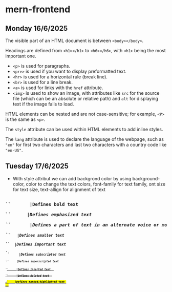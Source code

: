 # mern-frontend  
## Monday 16/6/2025

The visible part of an HTML document is between `<body></body>`.

Headings are defined from `<h1></h1>` to `<h6></h6>`, with `<h1>` being the most important one.

- `<p>` is used for paragraphs.  
- `<pre>` is used if you want to display preformatted text.  
- `<hr>` is used for a horizontal rule (break line).  
- `<br>` is used for a line break.  
- `<a>` is used for links with the `href` attribute.  
- `<img>` is used to show an image, with attributes like `src` for the source file (which can be an absolute or relative path) and `alt` for displaying text if the image fails to load.

HTML elements can be nested and are not case-sensitive; for example, `<P>` is the same as `<p>`.

The `style` attribute can be used within HTML elements to add inline styles.

The `lang` attribute is used to declare the language of the webpage, such as `"en"` for first two characters and last two characters with a country code like `"en-US"`.

## Tuesday 17/6/2025

- With style attribut we can add backgrond color by using background-color, color to change the text colors, font-family for text family, ont size for text size, text-allign for alignment of text
<pre>

`<b>`	    |Defines bold text  <br>
`<em>`	    |Defines emphasized text <br>  
`<i>`	    |Defines a part of text in an alternate voice or mood <br>
`<small>`	|Defines smaller text <br>
`<strong>`	|Defines important text  <br>
`<sub>`	    |Defines subscripted text   <br>
`<sup>`	    |Defines superscripted text  <br>
`<ins>` 	|Defines inserted text  <br>
`<del>`	    |Defines deleted text  <br>
`<mark>`	|Defines marked/highlighted text <br>  

</pre>
